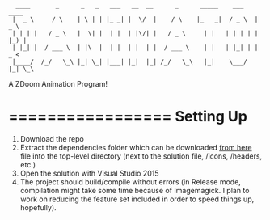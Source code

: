 

      ____       _      _   _   ___   __  __      _      _____    ___    ____  
     |  _ \     / \    | \ | | |_ _| |  \/  |    / \    |_   _|  / _ \  |  _ \ 
     | | | |   / _ \   |  \| |  | |  | |\/| |   / _ \     | |   | | | | | |_) |
     | |_| |  / ___ \  | |\  |  | |  | |  | |  / ___ \    | |   | |_| | |  _ < 
     |____/  /_/   \_\ |_| \_| |___| |_|  |_| /_/   \_\   |_|    \___/  |_| \_\
                                                                               

A ZDoom Animation Program!


=================
Setting Up
=================

1. Download the repo
2. Extract the dependencies folder which can be downloaded [from here](http://codingbuff.the-powerhouse.net/files/priv/DanimatorFiles/danimator_dependencies.zip)
file into the top-level directory (next to the solution file, /icons, /headers, etc.)
3. Open the solution with Visual Studio 2015
4. The project should build/compile without errors (in Release mode, compilation
might take some time because of Imagemagick. I plan to work on reducing the
feature set included in order to speed things up, hopefully).
